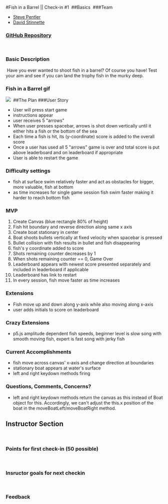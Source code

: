 #Fish in a Barrel || Check-in #1
​
##Basics
​
###Team
- [Steve Pentler](https://github.com/stevepentler)
- [David Stinnette](https://github.com/dastinnette)
​
### [GitHub Repository](https://github.com/stevepentler/GameTime)
​
### Basic Description
​
Have you ever wanted to shoot fish in a barrel? Of course you have! Test your aim and see if you can land the trophy fish in the murky deep.
​
### Fish in a Barrel gif
![](http://g.recordit.co/7JFOYuhgPs.gif)
​
##The Plan
​
###User Story
- User will press start game
- instructions appear
- user receives 5 "arrows"
- When user presses spacebar, arrows is shot down vertically until it either hits a fish or the bottom of the sea
- Each time a fish is hit, its (y-coordinate) score is added to the overall score
- Once a user has used all 5 "arrows" game is over and total score is put above leaderboard and on leaderboard if appropriate
- User is able to restart the game
​
### Difficulty settings
  - fish at surface swim relatively faster and act as obstacles for bigger, more valuable, fish at bottom
  - as time increases for single game session fish swim faster making it harder to reach bottom fish
​
### MVP
1. Create Canvas (blue rectangle 80% of height)
2. Fish hit boundary and reverse direction along same x axis
3. Create boat stationary in center
5. Boat shoots bullets vertically at fixed velocity when spacebar is pressed
6. Bullet collision with fish results in bullet and fish disappearing
7. fish's y coordinate added to score
8. Shots remaining counter decreases by 1
9. When shots remaining counter == 0, Game Over
10. Leaderboard appears with newest score presented separately and included in leaderboard if applicable
11. Leaderboard has link to restart
12. In every session, fish move faster as time increases
​
​
### Extensions
- Fish move up and down along y-axis while also moving along x-axis
- user adds initials to score on leaderboard
​
### Crazy Extensions
- p5.js amplitude dependent fish speeds, beginner level is slow song with smooth moving fish, expert is fast song with jerky fish
​
### Current Accomplishments
- fish move across canvas' x-axis and change direction at boundaries
- stationary boat appears at water's surface
- left and right keydown methods firing
​
### Questions, Comments, Concerns?
- left and right keydown methods return the canvas as this instead of Boat object for this. Accordingly, we can't adjust the this.x position of the boat in the moveBoatLeft/moveBoatRight method.
​
## Instructor Section
​
### Points for first check-in (50 possible)
​
### Insructor goals for next checkin
​
### Feedback
